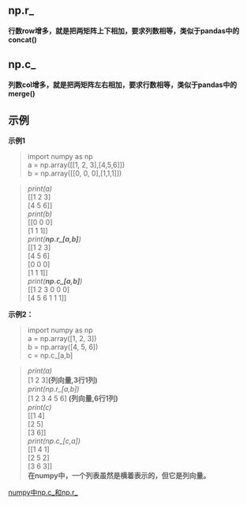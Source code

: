 ## np.r_
**行数row增多，就是把两矩阵上下相加，要求列数相等，类似于pandas中的concat()**  
## np.c_
**列数col增多，就是把两矩阵左右相加，要求行数相等，类似于pandas中的merge()**  
## 示例
**示例1**  
> import numpy as np  
a = np.array([[1, 2, 3],[4,5,6]])  
b = np.array([[0, 0, 0],[1,1,1]])   

> *print(a)*    
[[1 2 3]  
[4 5 6]]  
*print(b)*     
[[0 0 0]  
[1 1 1]]  
*print(**np.r_[a,b]**)*    
[[1 2 3]  
[4 5 6]  
[0 0 0]  
[1 1 1]]  
*print(**np.c_[a,b]**)*    
[[1 2 3 0 0 0]  
[4 5 6 1 1 1]]  

**示例2：**  
> import numpy as np  
a = np.array([1, 2, 3])  
b = np.array([4, 5, 6])  
c = np.c_[a,b]  

> *print(a)*  
[1 2 3]**(列向量,3行1列)**   
*print(np.r_[a,b])*    
[1 2 3 4 5 6] **(列向量,6行1列)**     
*print(c)*    
[[1 4]  
 [2 5]  
 [3 6]]  
*print(np.c_[c,a])*    
[[1 4 1]  
 [2 5 2]  
 [3 6 3]]  
**在numpy中，一个列表虽然是横着表示的，但它是列向量。**  

[numpy中np.c_和np.r_](https://blog.csdn.net/yj1556492839/article/details/79031693)
